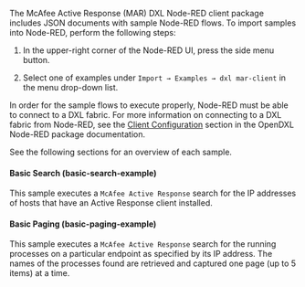 The McAfee Active Response (MAR) DXL Node-RED client package
includes JSON documents with sample Node-RED flows. To import samples into
Node-RED, perform the following steps:

1. In the upper-right corner of the Node-RED UI, press the side menu button.

1. Select one of examples under
   `Import → Examples → dxl mar-client` in the menu drop-down list.

In order for the sample flows to execute properly, Node-RED must be able to
connect to a DXL fabric. For more information on connecting to a DXL fabric
from Node-RED, see the
[Client Configuration](https://opendxl.github.io/node-red-contrib-dxl/jsdoc/tutorial-configuration.html)
section in the OpenDXL Node-RED package documentation.

See the following sections for an overview of each sample.

#### Basic Search (basic-search-example)

This sample executes a `McAfee Active Response` search for the IP addresses of
hosts that have an Active Response client installed.

#### Basic Paging (basic-paging-example)

This sample executes a `McAfee Active Response` search for the running processes
on a particular endpoint as specified by its IP address. The names of the
processes found are retrieved and captured one page (up to 5 items) at a time.
